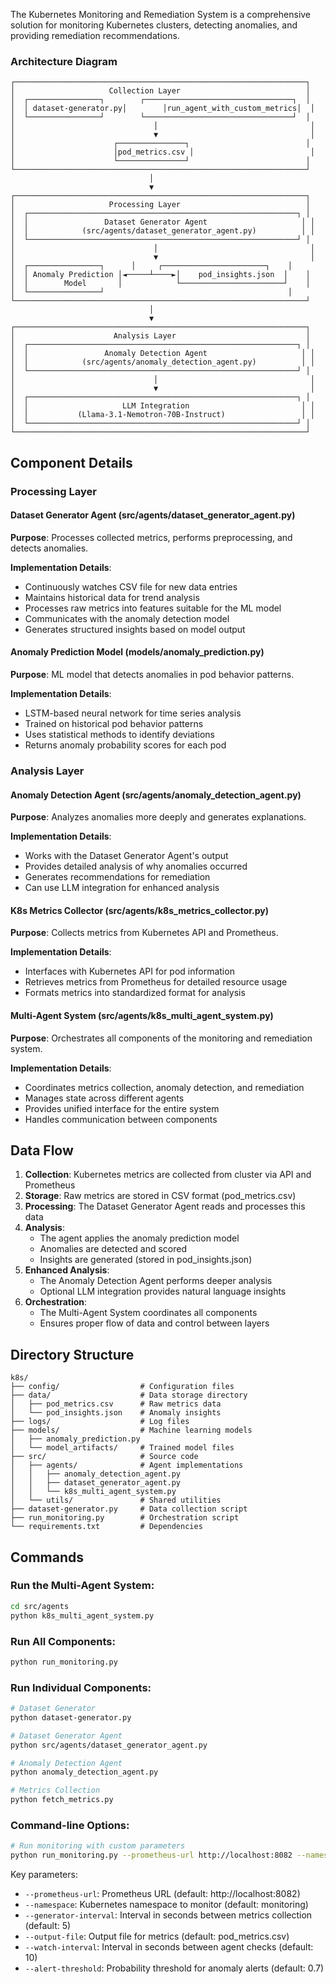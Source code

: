 
The Kubernetes Monitoring and Remediation System is a comprehensive solution for monitoring Kubernetes clusters, detecting anomalies, and providing remediation recommendations.

### Architecture Diagram

```
┌─────────────────────────────────────────────────────────────────┐
│                     Collection Layer                            │
│  ┌────────────────┐        ┌─────────────────────────────────┐  │
│  │ dataset-generator.py│        │run_agent_with_custom_metrics│  │
│  └────────────────┘        └─────────────────────────────────┘  │
│                               │                                  │
│                               ▼                                  │
│                      ┌───────────────┐                          │
│                      │pod_metrics.csv │                          │
│                      └───────────────┘                          │
└─────────────────────────────────────────────────────────────────┘
                               │
                               ▼
┌─────────────────────────────────────────────────────────────────┐
│                     Processing Layer                            │
│  ┌────────────────────────────────────────────────────────────┐ │
│  │                 Dataset Generator Agent                     │ │
│  │            (src/agents/dataset_generator_agent.py)          │ │
│  └────────────────────────────────────────────────────────────┘ │
│                               │                                  │
│                               ▼                                  │
│  ┌────────────────┐      │     ┌───────────────────────┐    │
│  │ Anomaly Prediction │◄─────┴────►│    pod_insights.json  │    │
│  │        Model       │            └───────────────────────┘    │
│  └────────────────┘                                         │
└─────────────────────────────────────────────────────────────────┘
                               │
                               ▼
┌─────────────────────────────────────────────────────────────────┐
│                      Analysis Layer                             │
│  ┌────────────────────────────────────────────────────────────┐ │
│  │                 Anomaly Detection Agent                     │ │
│  │            (src/agents/anomaly_detection_agent.py)          │ │
│  └────────────────────────────────────────────────────────────┘ │
│                               │                                  │
│                               ▼                                  │
│  ┌────────────────────────────────────────────────────────────┐ │
│  │                     LLM Integration                         │ │
│  │           (Llama-3.1-Nemotron-70B-Instruct)                 │ │
│  └────────────────────────────────────────────────────────────┘ │
└─────────────────────────────────────────────────────────────────┘
```

## Component Details

### Processing Layer

#### Dataset Generator Agent (src/agents/dataset_generator_agent.py)

**Purpose**: Processes collected metrics, performs preprocessing, and detects anomalies.

**Implementation Details**:
- Continuously watches CSV file for new data entries
- Maintains historical data for trend analysis
- Processes raw metrics into features suitable for the ML model
- Communicates with the anomaly detection model
- Generates structured insights based on model output

#### Anomaly Prediction Model (models/anomaly_prediction.py)

**Purpose**: ML model that detects anomalies in pod behavior patterns.

**Implementation Details**:
- LSTM-based neural network for time series analysis
- Trained on historical pod behavior patterns
- Uses statistical methods to identify deviations
- Returns anomaly probability scores for each pod

### Analysis Layer

#### Anomaly Detection Agent (src/agents/anomaly_detection_agent.py)

**Purpose**: Analyzes anomalies more deeply and generates explanations.

**Implementation Details**:
- Works with the Dataset Generator Agent's output
- Provides detailed analysis of why anomalies occurred
- Generates recommendations for remediation
- Can use LLM integration for enhanced analysis

#### K8s Metrics Collector (src/agents/k8s_metrics_collector.py)

**Purpose**: Collects metrics from Kubernetes API and Prometheus.

**Implementation Details**:
- Interfaces with Kubernetes API for pod information
- Retrieves metrics from Prometheus for detailed resource usage
- Formats metrics into standardized format for analysis

#### Multi-Agent System (src/agents/k8s_multi_agent_system.py)

**Purpose**: Orchestrates all components of the monitoring and remediation system.

**Implementation Details**:
- Coordinates metrics collection, anomaly detection, and remediation
- Manages state across different agents
- Provides unified interface for the entire system
- Handles communication between components

## Data Flow

1. **Collection**: Kubernetes metrics are collected from cluster via API and Prometheus
2. **Storage**: Raw metrics are stored in CSV format (pod_metrics.csv)
3. **Processing**: The Dataset Generator Agent reads and processes this data
4. **Analysis**:
   - The agent applies the anomaly prediction model
   - Anomalies are detected and scored
   - Insights are generated (stored in pod_insights.json)
5. **Enhanced Analysis**:
   - The Anomaly Detection Agent performs deeper analysis
   - Optional LLM integration provides natural language insights
6. **Orchestration**:
   - The Multi-Agent System coordinates all components
   - Ensures proper flow of data and control between layers

## Directory Structure

```
k8s/
├── config/                  # Configuration files
├── data/                    # Data storage directory
│   ├── pod_metrics.csv      # Raw metrics data
│   └── pod_insights.json    # Anomaly insights
├── logs/                    # Log files
├── models/                  # Machine learning models
│   ├── anomaly_prediction.py
│   └── model_artifacts/     # Trained model files
├── src/                     # Source code
│   ├── agents/              # Agent implementations
│   │   ├── anomaly_detection_agent.py
│   │   ├── dataset_generator_agent.py
│   │   └── k8s_multi_agent_system.py
│   └── utils/               # Shared utilities
├── dataset-generator.py     # Data collection script
├── run_monitoring.py        # Orchestration script
└── requirements.txt         # Dependencies
```

## Commands

### Run the Multi-Agent System:

```bash
cd src/agents
python k8s_multi_agent_system.py
```

### Run All Components:

```bash
python run_monitoring.py
```

### Run Individual Components:

```bash
# Dataset Generator
python dataset-generator.py

# Dataset Generator Agent
python src/agents/dataset_generator_agent.py

# Anomaly Detection Agent
python anomaly_detection_agent.py

# Metrics Collection
python fetch_metrics.py
```

### Command-line Options:

```bash
# Run monitoring with custom parameters
python run_monitoring.py --prometheus-url http://localhost:8082 --namespace monitoring --generator-interval 5 --output-file pod_metrics.csv --watch-interval 10 --alert-threshold 0.7
```

Key parameters:
- `--prometheus-url`: Prometheus URL (default: http://localhost:8082)
- `--namespace`: Kubernetes namespace to monitor (default: monitoring)
- `--generator-interval`: Interval in seconds between metrics collection (default: 5)
- `--output-file`: Output file for metrics (default: pod_metrics.csv)
- `--watch-interval`: Interval in seconds between agent checks (default: 10)
- `--alert-threshold`: Probability threshold for anomaly alerts (default: 0.7)
```

        
